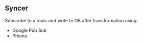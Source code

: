 ## Syncer 

Subscribe to a topic and write to DB after transformation using:
* Google Pub Sub
* Prisma
